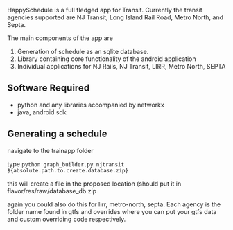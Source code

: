 HappySchedule is a full fledged app for Transit.  Currently the transit agencies supported are NJ Transit, Long Island Rail Road, Metro North, and Septa.

The main components of the app are

1.  Generation of schedule as an sqlite database.
2.  Library containing core functionality of the android application
3.  Individual applications for NJ Rails, NJ Transit, LIRR, Metro North, SEPTA

Software Required
-----------------

-  python and any libraries accompanied by networkx
-  java, android sdk


Generating a schedule
---------------------

navigate to the trainapp folder

type <code>python graph_builder.py njtransit ${absolute.path.to.create.database.zip}</code> 

this will create a file in the proposed location (should put it in flavor/res/raw/database_db.zip 

again you could also do this for lirr, metro-north, septa.  Each agency is the folder name found in gtfs and overrides where you can put your gtfs data and custom overriding code respectively.
